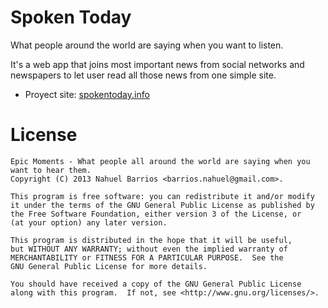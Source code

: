 Spoken Today
============

What people around the world are saying when you want to listen.

It's a web app that joins most important news from social networks and newspapers to let user read all those news from one simple site.

* Proyect site: <a href="http://www.spokentoday.info">spokentoday.info</a>

License
=======

    Epic Moments - What people all around the world are saying when you want to hear them.
    Copyright (C) 2013 Nahuel Barrios <barrios.nahuel@gmail.com>.

    This program is free software: you can redistribute it and/or modify
    it under the terms of the GNU General Public License as published by
    the Free Software Foundation, either version 3 of the License, or
    (at your option) any later version.

    This program is distributed in the hope that it will be useful,
    but WITHOUT ANY WARRANTY; without even the implied warranty of
    MERCHANTABILITY or FITNESS FOR A PARTICULAR PURPOSE.  See the
    GNU General Public License for more details.

    You should have received a copy of the GNU General Public License
    along with this program.  If not, see <http://www.gnu.org/licenses/>.